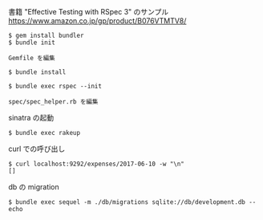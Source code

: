 
書籍 "Effective Testing with RSpec 3" のサンプル
https://www.amazon.co.jp/gp/product/B076VTMTV8/

```
$ gem install bundler
$ bundle init

Gemfile を編集

$ bundle install

$ bundle exec rspec --init

spec/spec_helper.rb を編集
```

sinatra の起動
```
$ bundle exec rakeup
```

curl での呼び出し
```
$ curl localhost:9292/expenses/2017-06-10 -w "\n"
[]
```

db の migration
```
$ bundle exec sequel -m ./db/migrations sqlite://db/development.db --echo
```
